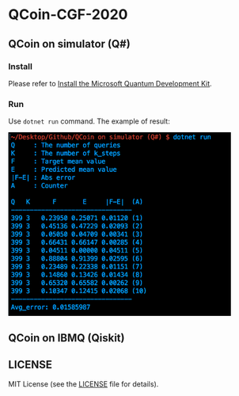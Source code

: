 # QCoin-CGF-2020

## QCoin on simulator (Q#)
### Install
Please refer to [Install the Microsoft Quantum Development Kit](https://docs.microsoft.com/en-us/quantum/install-guide/?view=qsharp-preview).

### Run
Use ```dotnet run```  command.
The example of result:

<img src="./Teaser1.png" width="450px">



## QCoin on IBMQ (Qiskit)





## LICENSE
MIT License (see the [LICENSE](LICENSE) file for details).

